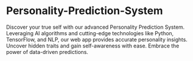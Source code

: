 # Personality-Prediction-System
Discover your true self with our advanced Personality Prediction System. Leveraging AI algorithms and cutting-edge technologies like Python, TensorFlow, and NLP, our web app provides accurate personality insights. Uncover hidden traits and gain self-awareness with ease. Embrace the power of data-driven predictions.
